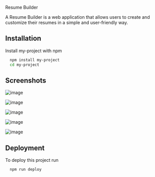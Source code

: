 
Resume Builder

A Resume Builder is a web application that allows users to create and customize their resumes in a simple and user-friendly way.


## Installation

Install my-project with npm

```bash
  npm install my-project
  cd my-project
```
    
## Screenshots
![image](https://github.com/sup25/SimpleResumeMaker/assets/47480308/4a7e89b2-86bd-407f-9c36-455fd0136462)

![image](https://github.com/sup25/SimpleResumeMaker/assets/47480308/e5c80a55-4500-4b11-881b-aa125a9773c5)

![image](https://github.com/sup25/SimpleResumeMaker/assets/47480308/eeacb53c-e67e-42d2-a71c-2095397dc760)

![image](https://github.com/sup25/SimpleResumeMaker/assets/47480308/215e8c90-9aa2-4550-8cf7-53ee6439e179)

![image](https://github.com/sup25/SimpleResumeMaker/assets/47480308/f7e33e81-5190-4205-8b93-ef982e083247)



## Deployment

To deploy this project run

```bash
  npm run deploy
```


